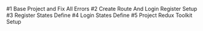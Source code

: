 #1 Base Project and Fix All Errors
#2 Create Route And Login Register Setup
#3 Register States Define
#4 Login States Define
#5 Project Redux Toolkit Setup